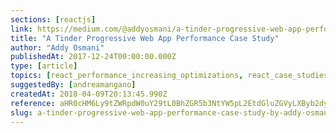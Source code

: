 ```yaml
---
sections: [reactjs]
link: https://medium.com/@addyosmani/a-tinder-progressive-web-app-performance-case-study-78919d98ece0
title: "A Tinder Progressive Web App Performance Case Study"
author: "Addy Osmani"
publishedAt: 2017-12-24T00:00:00.000Z
type: [article]
topics: [react_performance_increasing_optimizations, react_case_studies]
suggestedBy: [andreamangano]
createdAt: 2018-04-09T20:13:45.990Z
reference: aHR0cHM6Ly9tZWRpdW0uY29tL0BhZGR5b3NtYW5pL2EtdGluZGVyLXByb2dyZXNzaXZlLXdlYi1hcHAtcGVyZm9ybWFuY2UtY2FzZS1zdHVkeS03ODkxOWQ5OGVjZTA
slug: a-tinder-progressive-web-app-performance-case-study-by-addy-osmani
---
```

